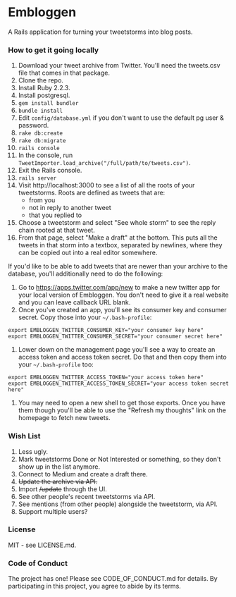 # Embloggen

A Rails application for turning your tweetstorms into blog posts.

### How to get it going locally

  1. Download your tweet archive from Twitter. You'll need the tweets.csv file that comes in that package.
  1. Clone the repo.
  1. Install Ruby 2.2.3.
  1. Install postgresql.
  1. `gem install bundler`
  1. `bundle install`
  1. Edit `config/database.yml` if you don't want to use the default pg user & password.
  1. `rake db:create`
  1. `rake db:migrate`
  1. `rails console`
  1. In the console, run `TweetImporter.load_archive("/full/path/to/tweets.csv")`.
  1. Exit the Rails console.
  1. `rails server`
  1. Visit http://localhost:3000 to see a list of all the roots of your tweetstorms. Roots are defined as tweets that are:
      * from you
      * not in reply to another tweet
      * that you replied to 
  1. Choose a tweetstorm and select "See whole storm" to see the reply chain rooted at that tweet.
  1. From that page, select "Make a draft" at the bottom. This puts all the tweets in that storm into a textbox, separated by newlines, where they can be copied out into a real editor somewhere.
  
If you'd like to be able to add tweets that are newer than your archive to the database, you'll additionally need to do the following:

  1. Go to https://apps.twitter.com/app/new to make a new twitter app for your local version of Embloggen. You don't need to give it a real website and you can leave callback URL blank.
  1. Once you've created an app, you'll see its consumer key and consumer secret. Copy those into your `~/.bash-profile`:
```
export EMBLOGGEN_TWITTER_CONSUMER_KEY="your consumer key here"
export EMBLOGGEN_TWITTER_CONSUMER_SECRET="your consumer secret here"
```
  1. Lower down on the management page you'll see a way to create an access token and access token secret. Do that and then copy them into your `~/.bash-profile` too:
```
export EMBLOGGEN_TWITTER_ACCESS_TOKEN="your access token here"
export EMBLOGGEN_TWITTER_ACCESS_TOKEN_SECRET="your access token secret here"
```
  1. You may need to open a new shell to get those exports. Once you have them though you'll be able to use the "Refresh my thoughts" link on the homepage to fetch new tweets.
    
### Wish List

  1. Less ugly.
  1. Mark tweetstorms Done or Not Interested or something, so they don't show up in the list anymore.
  1. Connect to Medium and create a draft there.
  1. ~~Update the archive via API.~~
  1. Import ~~/update~~ through the UI.
  1. See other people's recent tweetstorms via API.
  1. See mentions (from other people) alongside the tweetstorm, via API.
  1. Support multiple users?

### License

MIT - see LICENSE.md.

### Code of Conduct

The project has one! Please see CODE_OF_CONDUCT.md for details. By participating in this project, you agree to abide by its terms.